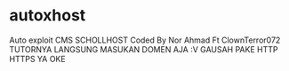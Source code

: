 # autoxhost
Auto exploit CMS SCHOLLHOST Coded By Nor Ahmad Ft ClownTerror072 
TUTORNYA LANGSUNG MASUKAN DOMEN AJA :V GAUSAH PAKE HTTP HTTPS YA OKE
